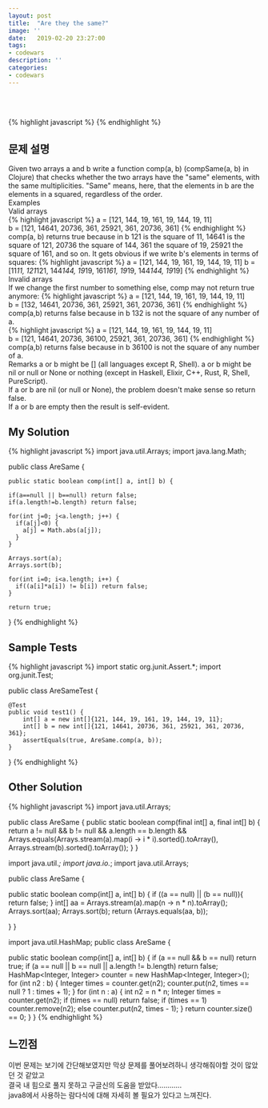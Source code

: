 ```yaml
---
layout: post
title:  "Are they the same?"
image: ''
date:   2019-02-20 23:27:00
tags:
- codewars
description: ''
categories:
- codewars
---
```


<br/>
<br/>

{% highlight javascript %}
{% endhighlight %}

## 문제 설명
Given two arrays a and b write a function comp(a, b) (compSame(a, b) in Clojure) that checks whether the two arrays have the "same" elements, with the same multiplicities. "Same" means, here, that the elements in b are the elements in a squared, regardless of the order.
<br/>
Examples
<br/>
Valid arrays
<br/>
{% highlight javascript %}
a = [121, 144, 19, 161, 19, 144, 19, 11]  
b = [121, 14641, 20736, 361, 25921, 361, 20736, 361]
{% endhighlight %}
<br/>
comp(a, b) returns true because in b 121 is the square of 11, 14641 is the square of 121, 20736 the square of 144, 361 the square of 19, 25921 the square of 161, and so on. It gets obvious if we write b's elements in terms of squares:
{% highlight javascript %}
a = [121, 144, 19, 161, 19, 144, 19, 11] 
b = [11*11, 121*121, 144*144, 19*19, 161*161, 19*19, 144*144, 19*19]
{% endhighlight %}
<br/>
Invalid arrays
<br/>
If we change the first number to something else, comp may not return true anymore:
{% highlight javascript %}
a = [121, 144, 19, 161, 19, 144, 19, 11]  
b = [132, 14641, 20736, 361, 25921, 361, 20736, 361]
{% endhighlight %}
comp(a,b) returns false because in b 132 is not the square of any number of a.
<br/>
{% highlight javascript %}
a = [121, 144, 19, 161, 19, 144, 19, 11]  
b = [121, 14641, 20736, 36100, 25921, 361, 20736, 361]
{% endhighlight %}
comp(a,b) returns false because in b 36100 is not the square of any number of a.
<br/>
Remarks
a or b might be [] (all languages except R, Shell). a or b might be nil or null or None or nothing (except in Haskell, Elixir, C++, Rust, R, Shell, PureScript).
<br/>
If a or b are nil (or null or None), the problem doesn't make sense so return false.
<br/>
If a or b are empty then the result is self-evident.



## My Solution
{% highlight javascript %}
import java.util.Arrays;
import java.lang.Math;

public class AreSame {
	
	public static boolean comp(int[] a, int[] b) {
    
    if(a==null || b==null) return false;
    if(a.length!=b.length) return false;
    
    for(int j=0; j<a.length; j++) {
      if(a[j]<0) {
        a[j] = Math.abs(a[j]);
      }
    }
    
    Arrays.sort(a);
    Arrays.sort(b);
    
    for(int i=0; i<a.length; i++) {
      if((a[i]*a[i]) != b[i]) return false;
    }
    
    return true;
  }
{% endhighlight %}

## Sample Tests
{% highlight javascript %}
import static org.junit.Assert.*;
import org.junit.Test;

public class AreSameTest {

	@Test
	public void test1() {
		int[] a = new int[]{121, 144, 19, 161, 19, 144, 19, 11};
		int[] b = new int[]{121, 14641, 20736, 361, 25921, 361, 20736, 361};
		assertEquals(true, AreSame.comp(a, b)); 
	}

}
{% endhighlight %}

## Other Solution
{% highlight javascript %}
import java.util.Arrays;

public class AreSame {
  public static boolean comp(final int[] a, final int[] b) {
    return a != null && b != null && a.length == b.length && Arrays.equals(Arrays.stream(a).map(i -> i * i).sorted().toArray(), Arrays.stream(b).sorted().toArray());
  }
}

import java.util.*;
import java.io.*;
import java.util.Arrays;

public class AreSame {
  
  public static boolean comp(int[] a, int[] b) {
    if ((a == null) || (b == null)){
          return false;
    }
    int[] aa = Arrays.stream(a).map(n -> n * n).toArray();
    Arrays.sort(aa);
    Arrays.sort(b);
    return (Arrays.equals(aa, b));
    
  }
}

import java.util.HashMap;
public class AreSame {
  
  public static boolean comp(int[] a, int[] b) {
    if (a == null && b == null) return true;
    if (a == null || b == null || a.length != b.length) return false;
    HashMap<Integer, Integer> counter = new HashMap<Integer, Integer>();
    for (int n2 : b) {
      Integer times = counter.get(n2);
      counter.put(n2, times == null ? 1 : times + 1);
    }
    for (int n : a) {
      int n2 = n * n;
      Integer times = counter.get(n2);
      if (times == null) return false;
      if (times == 1) counter.remove(n2);
      else counter.put(n2, times - 1);
    }
    return counter.size() == 0;
  }
}
{% endhighlight %}

## 느낀점
이번 문제는 보기에 간단해보였지만 막상 문제를 풀어보려하니 생각해줘야할 것이 많았던 것 같았고<br/>
결국 내 힘으로 풀지 못하고 구글신의 도움을 받았다............<br/>
java8에서 사용하는 람다식에 대해 자세히 볼 필요가 있다고 느껴진다.<br/>